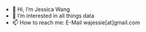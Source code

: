 - 👋 Hi, I’m Jessica Wang 
- 👀 I’m interested in all things data
- 📫 How to reach me: E-Mail wajessie[at]gmail.com

<!---
jessa-porifera/jessa-porifera is a ✨ special ✨ repository because its `README.md` (this file) appears on your GitHub profile.
You can click the Preview link to take a look at your changes.
--->
